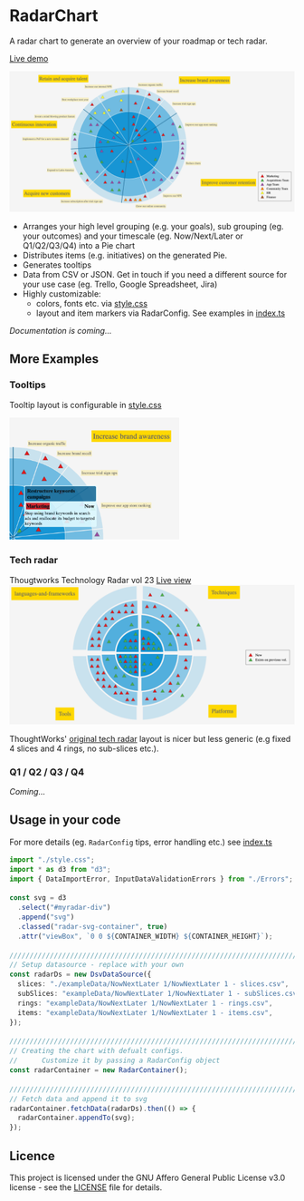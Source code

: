 # RadarChart

A radar chart to generate an overview of your roadmap or tech radar.

[Live demo](https://radarchart.netlify.app/?ex=2)

![Now/Next/Later example](docs/exampleImages/NowNextLater1.png)

- Arranges your high level grouping (e.g. your goals), sub grouping (eg. your outcomes) and your timescale (eg. Now/Next/Later or Q1/Q2/Q3/Q4) into a Pie chart
- Distributes items (e.g. initiatives) on the generated Pie.
- Generates tooltips
- Data from CSV or JSON. Get in touch if you need a different source for your use case (eg. Trello, Google Spreadsheet, Jira)
- Highly customizable:
  - colors, fonts etc. via [style.css](src/stlye.css)
  - layout and item markers via RadarConfig. See examples in [index.ts](src/index.ts)

_Documentation is coming..._

## More Examples

### Tooltips

Tooltip layout is configurable in [style.css](src/stlye.css)

<img src="docs/exampleImages/toolTipExample.png" alt="Tooltip example" width="300"/>

### Tech radar

Thougtworks Technology Radar vol 23
[Live view](https://radarchart.netlify.app/?ex=4)
![Thougtworks Technology Radar vol 23](docs/exampleImages/TW_TechRadar_Vol23.png)

ThoughtWorks' [original tech radar](https://www.thoughtworks.com/radar) layout is nicer but less generic (e.g fixed 4 slices and 4 rings, no sub-slices etc.).

### Q1 / Q2 / Q3 / Q4

_Coming..._

## Usage in your code

For more details (eg. `RadarConfig` tips, error handling etc.) see [index.ts](src/index.ts)

```ts
import "./style.css";
import * as d3 from "d3";
import { DataImportError, InputDataValidationErrors } from "./Errors";

const svg = d3
  .select("#myradar-div")
  .append("svg")
  .classed("radar-svg-container", true)
  .attr("viewBox", `0 0 ${CONTAINER_WIDTH} ${CONTAINER_HEIGHT}`);

//////////////////////////////////////////////////////////////////////////
// Setup datasource - replace with your own
const radarDs = new DsvDataSource({
  slices: "./exampleData/NowNextLater 1/NowNextLater 1 - slices.csv",
  subSlices: "exampleData/NowNextLater 1/NowNextLater 1 - subSlices.csv",
  rings: "exampleData/NowNextLater 1/NowNextLater 1 - rings.csv",
  items: "exampleData/NowNextLater 1/NowNextLater 1 - items.csv",
});

//////////////////////////////////////////////////////////////////////////
// Creating the chart with defualt configs.
//      Customize it by passing a RadarConfig object
const radarContainer = new RadarContainer();

//////////////////////////////////////////////////////////////////////////
// Fetch data and append it to svg
radarContainer.fetchData(radarDs).then(() => {
  radarContainer.appendTo(svg);
});
```

## Licence

This project is licensed under the GNU Affero General Public License v3.0 license - see the [LICENSE](LICENSE) file for details.
